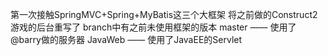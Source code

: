 第一次接触SpringMVC+Spring+MyBatis这三个大框架
将之前做的Construct2游戏的后台重写了
branch中有之前未使用框架的版本
master —— 使用了@barry做的服务器
JavaWeb —— 使用了JavaEE的Servlet
